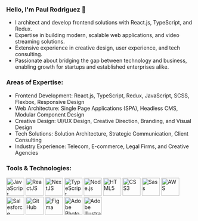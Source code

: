 ### Hello, I'm Paul Rodriguez 👋
- I architect and develop frontend solutions with React.js, TypeScript, and Redux.
- Expertise in building modern, scalable web applications, and video streaming solutions.
- Extensive experience in creative design, user experience, and tech consulting.
- Passionate about bridging the gap between technology and business, enabling growth for startups and established enterprises alike.

### Areas of Expertise:
- Frontend Development: React.js, TypeScript, Redux, JavaScript, SCSS, Flexbox, Responsive Design
- Web Architecture: Single Page Applications (SPA), Headless CMS, Modular Component Design
- Creative Design: UI/UX Design, Creative Direction, Branding, and Visual Design
- Tech Solutions: Solution Architecture, Strategic Communication, Client Consulting
- Industry Experience: Telecom, E-commerce, Legal Firms, and Creative Agencies

### Tools & Technologies:

<p align="left">
    <img alt="JavaScript" width="48px" src="https://files.prodriguez.dev/icons/github/prodriguez-javascript.svg" />
    <img alt="ReactJS" width="48px" src="https://files.prodriguez.dev/icons/github/prodriguez-react.svg" />
    <img alt="NextJS" width="48px" src="https://files.prodriguez.dev/icons/github/prodriguez-next-js.svg" />
    <img alt="TypeScript" width="48px" src="https://files.prodriguez.dev/icons/github/prodriguez-typescript.svg" />
    <img alt="Node.js" width="48px" src="https://files.prodriguez.dev/icons/github/prodriguez-node-js.svg" />
    <img alt="HTML5" width="48px" src="https://files.prodriguez.dev/icons/github/prodriguez-html5.svg" />
    <img alt="CSS3" width="48px" src="https://files.prodriguez.dev/icons/github/prodriguez-css3.svg" />
    <img alt="Sass" width="48px" src="https://files.prodriguez.dev/icons/github/prodriguez-sass.svg" />
    <img alt="AWS" width="48px" src="https://files.prodriguez.dev/icons/github/prodriguez-aws.svg" />
    <img alt="Salesforce" width="48px" src="https://files.prodriguez.dev/icons/github/prodriguez-salesforce.svg" />
    <img alt="GitHub" width="48px" src="https://files.prodriguez.dev/icons/github/prodriguez-github.svg" />
    <img alt="Figma" width="48px" src="https://files.prodriguez.dev/icons/github/prodriguez-figma.svg" />
    <img alt="Adobe Photoshop" width="48px" src="https://files.prodriguez.dev/icons/github/prodriguez-adobe-photoshop.svg" />
    <img alt="Adobe Illustrator" width="48px" src="https://files.prodriguez.dev/icons/github/prodriguez-adobe-illustrator.svg" />
</p>
